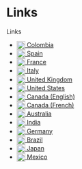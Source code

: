 # Links
Links
<ul>
  <li><a href="https://news.google.com/home?hl=es-419&gl=CO&ceid=CO:es-419"><img src="https://www.countryflags.com/wp-content/uploads/colombia-flag-png-large.png" alt="Colombia Flag" style="width:20px; vertical-align:middle;"> Colombia</a></li>
  <li><a href="https://news.google.com/?hl=es&gl=ES&ceid=ES:es"><img src="https://www.countryflags.com/wp-content/uploads/spain-flag-png-large.png" alt="Spain Flag" style="width:20px; vertical-align:middle;"> Spain</a></li>
  <li><a href="https://news.google.com/?hl=fr&gl=FR&ceid=FR:fr"><img src="https://www.countryflags.com/wp-content/uploads/france-flag-png-large.png" alt="France Flag" style="width:20px; vertical-align:middle;"> France</a></li>
  <li><a href="https://news.google.com/home?hl=it&gl=IT&ceid=IT:it"><img src="https://www.countryflags.com/wp-content/uploads/italy-flag-png-large.png" alt="Italy Flag" style="width:20px; vertical-align:middle;"> Italy</a></li>
  <li><a href="https://news.google.com/?hl=en-GB&gl=GB&ceid=GB:en"><img src="https://www.countryflags.com/wp-content/uploads/united-kingdom-flag-png-large.png" alt="United Kingdom Flag" style="width:20px; vertical-align:middle;"> United Kingdom</a></li>
  <li><a href="https://news.google.com/?hl=en-US&gl=US&ceid=US:en"><img src="https://www.countryflags.com/wp-content/uploads/united-states-of-america-flag-png-large.png" alt="United States Flag" style="width:20px; vertical-align:middle;"> United States</a></li>
  <li><a href="https://news.google.com/?hl=en-CA&gl=CA&ceid=CA:en"><img src="https://www.countryflags.com/wp-content/uploads/canada-flag-png-large.png" alt="Canada Flag" style="width:20px; vertical-align:middle;"> Canada (English)</a></li>
  <li><a href="https://news.google.com/home?hl=fr-CA&gl=CA&ceid=CA:fr"><img src="https://www.countryflags.com/wp-content/uploads/canada-flag-png-large.png" alt="Canada Flag" style="width:20px; vertical-align:middle;"> Canada (French)</a></li>
  <li><a href="https://news.google.com/?hl=en-AU&gl=AU&ceid=AU:en"><img src="[https://www.countryflags.com/wp-content/uploads/australia-flag-png-large.png](https://upload.wikimedia.org/wikipedia/en/b/b9/Flag_of_Australia.svg)" alt="Australia Flag" style="width:20px; vertical-align:middle;"> Australia</a></li>
  <li><a href="https://news.google.com/?hl=en-IN&gl=IN&ceid=IN:en"><img src="https://www.countryflags.com/wp-content/uploads/india-flag-png-large.png" alt="India Flag" style="width:20px; vertical-align:middle;"> India</a></li>
  <li><a href="https://news.google.com/?hl=de&gl=DE&ceid=DE:de"><img src="https://www.countryflags.com/wp-content/uploads/germany-flag-png-large.png" alt="Germany Flag" style="width:20px; vertical-align:middle;"> Germany</a></li>
  <li><a href="https://news.google.com/?hl=pt-BR&gl=BR&ceid=BR:pt-419"><img src="https://www.countryflags.com/wp-content/uploads/brazil-flag-png-large.png" alt="Brazil Flag" style="width:20px; vertical-align:middle;"> Brazil</a></li>
  <li><a href="https://news.google.com/?hl=ja&gl=JP&ceid=JP:ja"><img src="https://www.countryflags.com/wp-content/uploads/japan-flag-png-large.png" alt="Japan Flag" style="width:20px; vertical-align:middle;"> Japan</a></li>
  <li><a href="https://news.google.com/?hl=es-419&gl=MX&ceid=MX:es-419"><img src="https://www.countryflags.com/wp-content/uploads/mexico-flag-png-large.png" alt="Mexico Flag" style="width:20px; vertical-align:middle;"> Mexico</a></li>
</ul>


